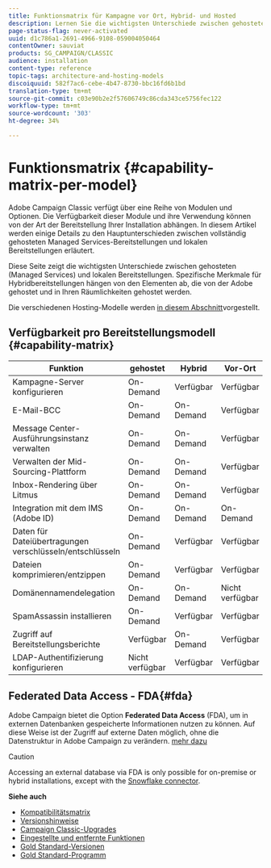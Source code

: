 ```yaml
---
title: Funktionsmatrix für Kampagne vor Ort, Hybrid- und Hosted
description: Lernen Sie die wichtigsten Unterschiede zwischen gehosteten und lokalen Bereitstellungen kennen.
page-status-flag: never-activated
uuid: d1c786a1-2691-4966-9108-059004050464
contentOwner: sauviat
products: SG_CAMPAIGN/CLASSIC
audience: installation
content-type: reference
topic-tags: architecture-and-hosting-models
discoiquuid: 582f7ac6-cebe-4b47-8730-bbc16fd6b1bd
translation-type: tm+mt
source-git-commit: c03e90b2e2f57606749c86cda343ce5756fec122
workflow-type: tm+mt
source-wordcount: '303'
ht-degree: 34%

---
```



# Funktionsmatrix {#capability-matrix-per-model}

Adobe Campaign Classic verfügt über eine Reihe von Modulen und Optionen. Die Verfügbarkeit dieser Module und ihre Verwendung können von der Art der Bereitstellung Ihrer Installation abhängen. In diesem Artikel werden einige Details zu den Hauptunterschieden zwischen vollständig gehosteten Managed Services-Bereitstellungen und lokalen Bereitstellungen erläutert.

Diese Seite zeigt die wichtigsten Unterschiede zwischen gehosteten (Managed Services) und lokalen Bereitstellungen. Spezifische Merkmale für Hybridbereitstellungen hängen von den Elementen ab, die von der Adobe gehostet und in Ihren Räumlichkeiten gehostet werden.

Die verschiedenen Hosting-Modelle werden [in diesem Abschnitt](../../installation/using/hosting-models.md)vorgestellt.

## Verfügbarkeit pro Bereitstellungsmodell {#capability-matrix}

| Funktion | gehostet | Hybrid | Vor-Ort | Details |
|-----------------------------------------------|------------------|-----------|---------------|-----------------------------------------------------------------------------------------------------------------------------------------------------------------------------------------------------------------------|
| Kampagne-Server konfigurieren | On-Demand | Verfügbar | Verfügbar | [mehr dazu](../../installation/using/the-server-configuration-file.md) |
| E-Mail-BCC | On-Demand | On-Demand | Verfügbar | [mehr dazu](../../installation/using/email-archiving.md) |
| Message Center-Ausführungsinstanz verwalten | On-Demand | On-Demand | Verfügbar | [mehr dazu](../../message-center/using/about-transactional-messaging.md) |
| Verwalten der Mid-Sourcing-Plattform | On-Demand | On-Demand | Verfügbar | [mehr dazu](../../installation/using/mid-sourcing-server.md) |
| Inbox-Rendering über Litmus | On-Demand | On-Demand | Verfügbar | [mehr dazu](../../delivery/using/inbox-rendering.md) |
| Integration mit dem IMS (Adobe ID) | On-Demand | On-Demand | On-Demand | [mehr dazu](../../integrations/using/about-adobe-id.md) |
| Daten für Dateiübertragungen verschlüsseln/entschlüsseln | On-Demand | Verfügbar | Verfügbar | [mehr dazu](../../workflow/using/importing-data.md#unzipping-or-decrypting-a-file-before-processing) |
| Dateien komprimieren/entzippen | On-Demand | Verfügbar | Verfügbar | [mehr dazu](../../workflow/using/importing-data.md#unzipping-or-decrypting-a-file-before-processing) |
| Domänennamendelegation | On-Demand | On-Demand | Nicht verfügbar | [mehr dazu](https://helpx.adobe.com/de/campaign/kb/domain-name-delegation.html) |
| SpamAssassin installieren | On-Demand | Verfügbar | Verfügbar | [mehr dazu](../../delivery/using/spamassassin.md) |
| Zugriff auf Bereitstellungsberichte | Verfügbar | On-Demand | Verfügbar | [mehr dazu](../../delivery/using/monitoring-deliverability.md) |
| LDAP-Authentifizierung konfigurieren | Nicht verfügbar | Verfügbar | Verfügbar | [mehr dazu](../../installation/using/connecting-through-ldap.md) |


## Federated Data Access - FDA{#fda}

Adobe Campaign bietet die Option **Federated Data Access** (FDA), um in externen Datenbanken gespeicherte Informationen nutzen zu können. Auf diese Weise ist der Zugriff auf externe Daten möglich, ohne die Datenstruktur in Adobe Campaign zu verändern. [mehr dazu](../../platform/using/about-fda.md)

>[!CAUTION]
>
>Accessing an external database via FDA is only possible for on-premise or hybrid installations, except with the [Snowflake connector](../../platform/using/specific-configuration-database.md#configure-access-to-snowflake).


**Siehe auch**

* [Kompatibilitätsmatrix](../../rn/using/compatibility-matrix.md)
* [Versionshinweise](../../rn/using/latest-release.md)
* [Campaign Classic-Upgrades](../../rn/using/rn-overview.md)
* [Eingestellte und entfernte Funktionen](../../rn/using/deprecated-features.md)
* [Gold Standard-Versionen](../../rn/using/gold-standard.md)
* [Gold Standard-Programm](https://helpx.adobe.com/de/campaign/kb/gold-standard.html)
